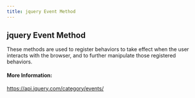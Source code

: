 ```yaml
---
title: jquery Event Method
---
```

## jquery Event Method

These methods are used to register behaviors to take effect when the user interacts with the browser, and to further manipulate those registered behaviors.

#### More Information:
<!-- Please add any articles you think might be helpful to read before writing the article -->
https://api.jquery.com/category/events/